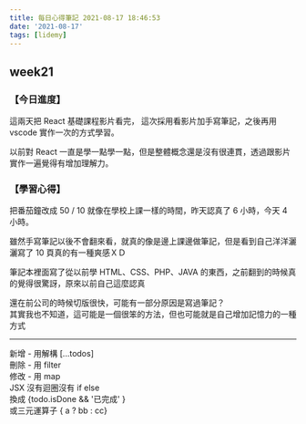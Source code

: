 ```yaml
---
title: 每日心得筆記 2021-08-17 18:46:53
date: '2021-08-17'
tags: [lidemy]
---
```


## week21

### 【今日進度】

這兩天把 React 基礎課程影片看完， 這次採用看影片加手寫筆記，之後再用 vscode 實作一次的方式學習。

以前對 React 一直是學一點學一點，但是整體概念還是沒有很連貫，透過跟影片實作一遍覺得有增加理解力。

### 【學習心得】

把番茄鐘改成 50 / 10 就像在學校上課一樣的時間，昨天認真了 6 小時，今天 4 小時。

雖然手寫筆記以後不會翻來看，就真的像是邊上課邊做筆記，但是看到自己洋洋灑灑寫了 10 頁真的有一種爽感ＸＤ

筆記本裡面寫了從以前學 HTML、CSS、PHP、JAVA 的東西，之前翻到的時候真的覺得很驚訝，原來以前自己這麼認真

還在前公司的時候切版很快，可能有一部分原因是寫過筆記？  
其實我也不知道，這可能是一個很笨的方法，但也可能就是自己增加記憶力的一種方式

---

新增 - 用解構 [...todos]  
刪除 - 用 filter  
修改 - 用 map  
JSX 沒有迴圈沒有 if else  
換成 {todo.isDone && '已完成' }  
或三元運算子 { a ? bb : cc}

